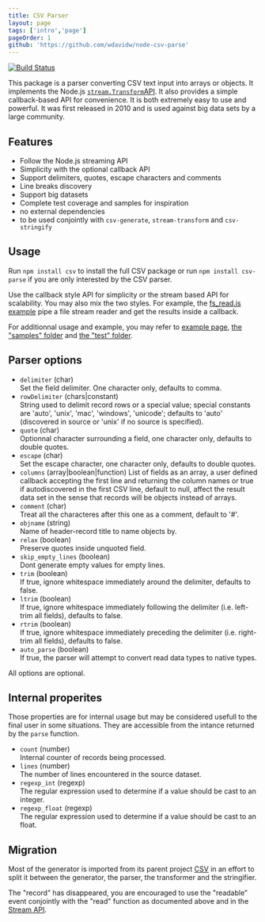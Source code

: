 ```yaml
---
title: CSV Parser
layout: page
tags: ['intro','page']
pageOrder: 1
github: 'https://github.com/wdavidw/node-csv-parse'
---
```


[![Build Status](https://secure.travis-ci.org/wdavidw/node-csv-parse.png)][travis-csv-parse]

This package is a parser converting CSV text input into arrays or objects. It
implements the Node.js [`stream.Transform`API][stream_transform]. It also
provides a simple callback-based API for convenience. It is both extremely easy
to use and powerful. It was first released in 2010 and is used against big data
sets by a large community.

## Features

*   Follow the Node.js streaming API
*   Simplicity with the optional callback API
*   Support delimiters, quotes, escape characters and comments
*   Line breaks discovery
*   Support big datasets
*   Complete test coverage and samples for inspiration
*   no external dependencies
*   to be used conjointly with `csv-generate`, `stream-transform` and `csv-stringify`

## Usage

Run `npm install csv` to install the full CSV package or run
`npm install csv-parse` if you are only interested by the CSV parser.

Use the callback style API for simplicity or the stream based API for
scalability. You may also mix the two styles. For example, the
[fs_read.js example][fs_read] pipe a file stream reader and get the results
inside a callback.

For additionnal usage and example, you may refer to
[example page](/parse/examples/),
[the "samples" folder][parse-samples] and [the "test" folder][parse-test].

## Parser options

*   `delimiter` (char)   
    Set the field delimiter. One character only, defaults to comma.   
*   `rowDelimiter` (chars|constant)   
    String used to delimit record rows or a special value; special constants are
    'auto', 'unix', 'mac', 'windows', 'unicode'; defaults to 'auto' (discovered
    in source or 'unix' if no source is specified).   
*   `quote` (char)   
    Optionnal character surrounding a field, one character only, defaults to
    double quotes.   
*   `escape` (char)   
    Set the escape character, one character only, defaults to double quotes.   
*   `columns` (array|boolean|function)
    List of fields as an array, a user defined callback accepting the first line
    and returning the column names or true if autodiscovered in the first CSV
    line, default to null, affect the result data set in the sense that records
    will be objects instead of arrays.   
*   `comment` (char)   
    Treat all the characteres after this one as a comment, default to '#'.   
*   `objname` (string)   
    Name of header-record title to name objects by.   
*   `relax` (boolean)   
    Preserve quotes inside unquoted field.   
*   `skip_empty_lines` (boolean)   
    Dont generate empty values for empty lines.   
*   `trim` (boolean)   
    If true, ignore whitespace immediately around the delimiter, defaults to
    false.   
*   `ltrim` (boolean)   
    If true, ignore whitespace immediately following the delimiter (i.e.
    left-trim all fields), defaults to false.   
*   `rtrim` (boolean)   
    If true, ignore whitespace immediately preceding the delimiter (i.e.
    right-trim all fields), defaults to false.   
*   `auto_parse` (boolean)   
    If true, the parser will attempt to convert read data types to native types.   

All options are optional.

## Internal properites

Those properties are for internal usage but may be considered usefull to the
final user in some situations. They are accessible from the intance returned by
the `parse` function.

*   `count` (number)   
    Internal counter of records being processed.   
*   `lines` (number)   
    The number of lines encountered in the source dataset.   
*   `regexp_int` (regexp)   
    The regular expression used to determine if a value should be cast to an
    integer.   
*   `regexp_float` (regexp)   
    The regular expression used to determine if a value should be cast to an
    float.   

## Migration

Most of the generator is imported from its parent project [CSV][csv] in an
effort to split it between the generator, the parser, the transformer and the
stringifier.

The "record" has disappeared, you are encouraged to use the "readable" event
conjointly with the "read" function as documented above and in the
[Stream API][stream_transform].

[csv]: https://github.com/wdavidw/node-csv
[travis-csv-parse]: http://travis-ci.org/wdavidw/node-csv-parse
[stream_transform]: http://nodejs.org/api/stream.html#stream_class_stream_transform
[fs_read]: https://github.com/wdavidw/node-csv-parse/tree/master/samples/fs_read.js
[parse-samples]: https://github.com/wdavidw/node-csv-parse/tree/master/samples
[parse-test]: https://github.com/wdavidw/node-csv-parse/tree/master/test
[stream_transform]: http://nodejs.org/api/stream.html#stream_class_stream_transform

